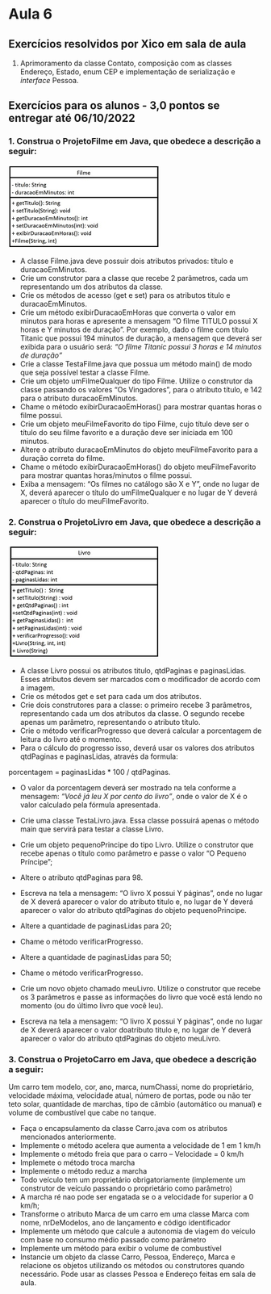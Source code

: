 # Aula 6

## Exercícios resolvidos por Xico em sala de aula
1. Aprimoramento da classe Contato, composição com as classes Endereço, Estado, enum CEP e implementação de serialização e *interface* Pessoa.

## Exercícios para os alunos - 3,0 pontos se entregar até 06/10/2022

### 1. Construa o ProjetoFilme em Java, que obedece a descrição a seguir:
![Classe Filme](classeFilme.jpg)

- A classe Filme.java deve possuir dois atributos privados: título e duracaoEmMinutos.
- Crie um construtor para a classe que recebe 2 parâmetros, cada um representando um dos atributos da classe.
- Crie os métodos de acesso (get e set) para os atributos titulo e duracaoEmMinutos.
- Crie um método exibirDuracaoEmHoras que converta o valor em minutos para horas e apresente a mensagem “O filme TITULO possui X horas e Y minutos de duração”. Por exemplo, dado o filme com título Titanic que possui 194 minutos de duração, a mensagem que deverá ser exibida para o usuário será:
*“O filme Titanic possui 3 horas e 14 minutos de duração”*
- Crie a classe TestaFilme.java que possua um método main() de modo que seja possível testar a classe Filme.
- Crie um objeto umFilmeQualquer do tipo Filme. Utilize o construtor da classe passando os valores “Os Vingadores”, para o atributo título, e 142 para o atributo duracaoEmMinutos.
- Chame o método exibirDuracaoEmHoras() para mostrar quantas horas o filme possui.
- Crie um objeto meuFilmeFavorito do tipo Filme, cujo título deve ser o título do seu filme favorito e a duração deve ser iniciada em 100 minutos.
- Altere o atributo duracaoEmMinutos do objeto meuFilmeFavorito para a duração correta do filme.
- Chame o método exibirDuracaoEmHoras() do objeto meuFilmeFavorito para mostrar quantas horas/minutos o filme possui.
- Exiba a mensagem: “Os filmes no catálogo são X e Y”, onde no lugar de X, deverá aparecer o título do umFilmeQualquer e no lugar de Y deverá aparecer o título do meuFilmeFavorito.

### 2. Construa o ProjetoLivro em Java, que obedece a descrição a seguir:
![Classe Livro](classeLivro.jpg)

- A classe Livro possui os atributos titulo, qtdPaginas e paginasLidas. Esses atributos devem ser marcados com o modificador de acordo com a imagem.
- Crie os métodos get e set para cada um dos atributos.
- Crie dois construtores para a classe: o primeiro recebe 3 parâmetros, representando cada um dos atributos da classe. O segundo recebe apenas um parâmetro, representando o atributo título.
- Crie o método verificarProgresso que deverá calcular a porcentagem de leitura do livro até o momento.
- Para o cálculo do progresso isso, deverá usar os valores dos atributos qtdPaginas e paginasLidas, através da formula:

porcentagem = paginasLidas * 100 / qtdPaginas. 

- O valor da porcentagem deverá ser mostrado na tela conforme a mensagem: *“Você já leu X por cento do livro”*, onde o valor de X é o valor calculado pela fórmula apresentada.

- Crie uma classe TestaLivro.java. Essa classe possuirá apenas o método main que servirá para testar a classe Livro.

- Crie um objeto pequenoPrincipe do tipo Livro. Utilize o construtor que recebe apenas o título como parâmetro e passe o valor “O Pequeno Príncipe”;
- Altere o atributo qtdPaginas para 98.
- Escreva na tela a mensagem: “O livro X possui Y páginas”, onde no lugar de X deverá aparecer o valor do atributo titulo e, no lugar de Y deverá aparecer o valor do atributo qtdPaginas do objeto pequenoPrincipe.
- Altere a quantidade de paginasLidas para 20;
- Chame o método verificarProgresso.
- Altere a quantidade de paginasLidas para 50;
- Chame o método verificarProgresso.
- Crie um novo objeto chamado meuLivro. Utilize o construtor que recebe os 3 parâmetros e passe as informações do livro que você está lendo no momento (ou do último livro que você leu).
- Escreva na tela a mensagem: “O livro X possui Y páginas”, onde no lugar de X deverá aparecer o valor doatributo titulo e, no lugar de Y deverá aparecer o valor do atributo qtdPaginas do objeto meuLivro.

### 3. Construa o ProjetoCarro em Java, que obedece a descrição a seguir:
Um carro tem modelo, cor, ano, marca, numChassi, nome do proprietário, velocidade máxima, velocidade atual, número de portas, pode ou não ter teto solar, quantidade de marchas, tipo de câmbio (automático ou manual) e volume de combustível que cabe no tanque.

- Faça o encapsulamento da classe Carro.java com os atributos mencionados anteriormente.
- Implemente o método acelera que aumenta a velocidade de 1 em 1 km/h
- Implemente o método freia que para o carro – Velocidade = 0 km/h
- Implemete o método troca marcha
- Implemente o método reduz a marcha
- Todo veículo tem um proprietário obrigatoriamente (implemente um construtor de veículo passando o proprietário como parâmetro)
- A marcha ré nao pode ser engatada se o a velocidade for superior a 0 km/h;
- Transforme o atributo Marca de um carro em uma classe Marca com nome, nrDeModelos, ano de lançamento e código identificador
- Implemente um método que calcule a autonomia de viagem do veículo com base no consumo médio passado como parâmetro
- Implemente um método para exibir o volume de combustível 
- Instancie um objeto da classe Carro, Pessoa, Endereço, Marca e relacione os objetos utilizando os métodos ou construtores quando necessário. Pode usar as classes Pessoa e Endereço feitas em sala de aula.